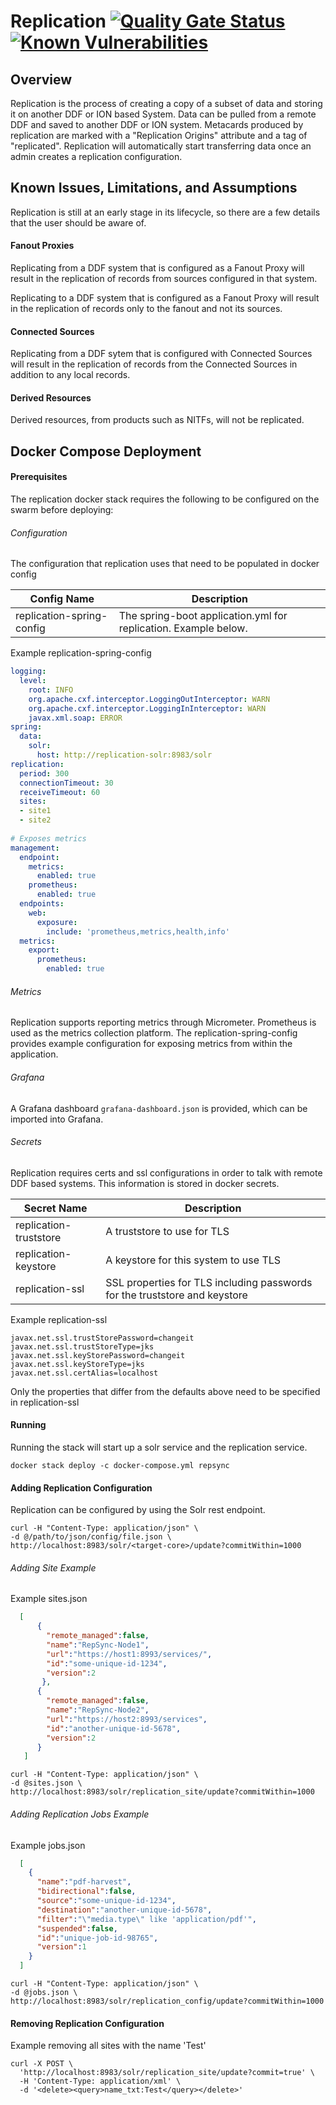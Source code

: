# Replication [![Quality Gate Status](https://sonarcloud.io/api/project_badges/measure?project=replication&metric=alert_status)](https://sonarcloud.io/dashboard?id=replication) [![Known Vulnerabilities](https://snyk.io/test/github/connexta/replication/badge.svg)](https://snyk.io/test/github/connexta/replication)

## Overview
Replication is the process of creating a copy of a subset of data and storing it on another DDF or ION based System. Data can be pulled from a remote DDF and saved to another DDF or ION system. Metacards produced by replication are marked with a "Replication Origins" attribute and a tag of "replicated". Replication will automatically start transferring data once an admin creates a replication configuration.


## Known Issues, Limitations, and Assumptions
Replication is still at an early stage in its lifecycle, so there are a few details that the user should be aware of.

#### Fanout Proxies
Replicating from a DDF system that is configured as a Fanout Proxy will result in the replication of records from sources configured in that system.

Replicating to a DDF system that is configured as a Fanout Proxy will result in the replication of records only to the fanout and not its sources.

#### Connected Sources
Replicating from a DDF sytem that is configured with Connected Sources will result in the replication of records from the Connected Sources in addition to any local records.

#### Derived Resources
Derived resources, from products such as NITFs, will not be replicated.

## Docker Compose Deployment

#### Prerequisites
The replication docker stack requires the following to be configured on the swarm before deploying:

###### Configuration
The configuration that replication uses that need to be populated in docker config

|Config Name | Description|
|------------|------------|
|replication-spring-config| The spring-boot application.yml for replication. Example below.|


Example replication-spring-config
```yaml
logging:
  level:
    root: INFO
    org.apache.cxf.interceptor.LoggingOutInterceptor: WARN
    org.apache.cxf.interceptor.LoggingInInterceptor: WARN
    javax.xml.soap: ERROR
spring:
  data:
    solr:
      host: http://replication-solr:8983/solr
replication:
  period: 300
  connectionTimeout: 30
  receiveTimeout: 60
  sites:
  - site1
  - site2
  
# Exposes metrics
management:
  endpoint:
    metrics:
      enabled: true
    prometheus:
      enabled: true
  endpoints:
    web:
      exposure:
        include: 'prometheus,metrics,health,info'
  metrics:
    export:
      prometheus:
        enabled: true
```

###### Metrics 

Replication supports reporting metrics through Micrometer. Prometheus is used as the metrics collection platform. The replication-spring-config provides example configuration for exposing metrics from within the application.

###### Grafana

A Grafana dashboard `grafana-dashboard.json` is provided, which can be imported into Grafana.

###### Secrets
Replication requires certs and ssl configurations in order to talk with remote DDF based systems. This information is stored in docker secrets.

|Secret Name | Description|
|------------|------------|
|replication-truststore|A truststore to use for TLS|
|replication-keystore|A keystore for this system to use TLS|
|replication-ssl|SSL properties for TLS including passwords for the truststore and keystore|

Example replication-ssl
```properties
javax.net.ssl.trustStorePassword=changeit
javax.net.ssl.trustStoreType=jks
javax.net.ssl.keyStorePassword=changeit
javax.net.ssl.keyStoreType=jks
javax.net.ssl.certAlias=localhost
```
Only the properties that differ from the defaults above need to be specified in replication-ssl

#### Running
Running the stack will start up a solr service and the replication service.

```
docker stack deploy -c docker-compose.yml repsync
```

#### Adding Replication Configuration
Replication can be configured by using the Solr rest endpoint.
```
curl -H "Content-Type: application/json" \
-d @/path/to/json/config/file.json \
http://localhost:8983/solr/<target-core>/update?commitWithin=1000
``` 
###### Adding Site Example
Example sites.json
```json
  [
      {
        "remote_managed":false,
        "name":"RepSync-Node1",
        "url":"https://host1:8993/services/",
        "id":"some-unique-id-1234",
        "version":2
       },
      {
        "remote_managed":false,
        "name":"RepSync-Node2",
        "url":"https://host2:8993/services",
        "id":"another-unique-id-5678",
        "version":2
      }
   ]
```
```
curl -H "Content-Type: application/json" \
-d @sites.json \
http://localhost:8983/solr/replication_site/update?commitWithin=1000
```
###### Adding Replication Jobs Example
Example jobs.json
```json
  [
    {
      "name":"pdf-harvest",
      "bidirectional":false,
      "source":"some-unique-id-1234",
      "destination":"another-unique-id-5678",
      "filter":"\"media.type\" like 'application/pdf'",
      "suspended":false,
      "id":"unique-job-id-98765",
      "version":1
    }
  ]
```
```
curl -H "Content-Type: application/json" \
-d @jobs.json \
http://localhost:8983/solr/replication_config/update?commitWithin=1000
```

#### Removing Replication Configuration
Example removing all sites with the name 'Test'
```
curl -X POST \
  'http://localhost:8983/solr/replication_site/update?commit=true' \
  -H 'Content-Type: application/xml' \
  -d '<delete><query>name_txt:Test</query></delete>'
```
